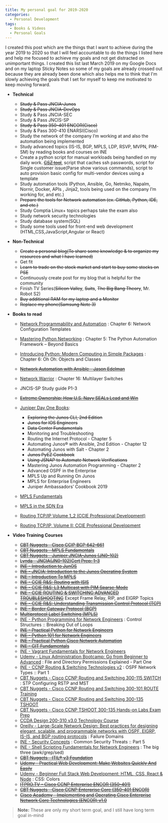 ```yaml
---
title: My personal goal for 2019-2020
categories:
  - Personal Development
tags:
  - Books & Videos
  - Personal Goals
---
```


I created this post which are the things that I want to achieve during the year 2019 to 2020 so that I will feel accountable to do the things I listed here and help me focused to achieve my goals and not get distracted on unimportant things.  I created this list last March 2019 on my Google Docs  and on my laptop Sticky Notes so some of my goals are already crossed out because they are already been done which also helps me to think that I'm slowly achieving the goals that I set for myself to keep me motivated to keep moving forward.

  * **Technical** 
      * ~~Study & Pass JNCIA-Junos~~
      * ~~Study & Pass JNCIA-DevOps~~ 
      * Study & Pass JNCIA-SEC     
      * Study & Pass JNCIS-SP
      * ~~Study & Pass 350-401 ENCOR(Cisco)~~
      * Study & Pass 300-410 ENARSI(Cisco)
      * Study the network of the company I’m working at and also the automation being implemented
      * Study advanced topics (IS-IS, BGP, MPLS, LDP, RSVP, MVPN, PIM-SM) by reading books and courses on INE
      * Create a python script  for manual workloads being handled on my daily work. ~~[CSZ tool](https://github.com/christianzabala/CSZ-Tool)~~, script that caches ssh passwords, script for Single customer issue(Parse show various commands), script to auto provision basic config for multi-vendor devices using a template 
      * Study automation tools (Python, Ansible, Go, Netmiko, Napalm, Nornir, Docker, APIs , Jinja2, tools being used on the company I’m working for, and etc.)
      * ~~Prepare the tools for Network automation (ex. GitHub, Python, IDE, and etc.)~~
      * Study Comptia Linux+ topics perhaps take the exam also
      * Study network security technologies
      * Study database system(SQL)
      * Study some tools used for front-end web development (HTML,CSS,JavaScript,Angular or React)
  * **Non-Technical**
      *  ~~Create a personal blog(To share some knowledge & to organize my resources and what I have learned)~~
      * Get fit
      *  ~~Learn to trade on the stock market and start to buy some stocks on PSE~~
      * Continuously create post for my blog that is helpful for the community
      * Finish TV Series(~~Silicon Valley~~, ~~Suits~~, ~~The Big Bang Theory~~, Mr. Robot S2)
      * ~~Buy additional RAM for my laptop and a Monitor~~
      * ~~Replace my phone(Samsung Note 3)~~
  * **Books to read**
      * [Network Programmability and Automation](https://www.amazon.com/Network-Programmability-Automation-Next-Generation-Engineer-ebook/dp/B079K6HWQX) : Chapter 6: Network Configuration Templates
      * [Mastering Python Networking](https://www.packtpub.com/networking-and-servers/mastering-python-networking) : Chapter 5: The Python Automation Framework – Beyond Basics
      * [Introducing Python: Modern Computing in Simple Packages](http://shop.oreilly.com/product/0636920028659.do) : Chapter 6: Oh Oh: Objects and Classes
      * ~~[Network Automation with Ansible - Jason Edelman](https://www.oreilly.com/library/view/network-automation-with/9781492042389/)~~
      * [Network Warrior](http://shop.oreilly.com/product/0636920010159.do) : Chapter 16: Multilayer Switches
      * JNCIS-SP Study guide P1-3
      * ~~[Extreme Ownership: How U.S. Navy SEALs Lead and Win](https://www.amazon.com/Extreme-Ownership-U-S-Navy-SEALs-ebook/dp/B00VE4Y0Z2)~~
      * [Juniper Day One Books](https://www.juniper.net/us/en/training/jnbooks/):
          * ~~Exploring the Junos CLI, 2nd Edition~~
          * ~~Junos for IOS Engineers~~
          * ~~Data Center Fundamentals~~
          * Monitoring and Troubleshooting
          * Routing the Internet Protocol - Chapter 5
          * Automating Junos® with Ansible, 2nd Edition - Chapter 12
          * Automating Junos with Salt - Chapter 2
          * ~~Junos PyEZ Cookbook~~
          * ~~Using JSNAP to Automate Network Verifications~~
          * Mastering Junos Automation Programming - Chapter 2
          * Advanced OSPF in the Enterprise
          * MPLS Up and Running On Junos
          * MPLS for Enterprise Engineers
          * Juniper Ambassadors’ Cookbook 2019
          
      * [MPLS Fundamentals](https://www.amazon.com/MPLS-Fundamentals-Luc-Ghein/dp/1587051974)
      * [MPLS in the SDN Era](http://shop.oreilly.com/product/0636920033905.do)
      * [Routing TCP/IP Volume 1_2 (CCIE Professional Development)](https://www.amazon.com/Routing-TCP-IP-Professional-Development-ebook/dp/B008K9ADRI)
      * [Routing TCP/IP, Volume II: CCIE Professional Development](https://www.amazon.com/Routing-TCP-CCIE-Professional-Development/dp/1578700892) 
      
  * **Video Training Courses**
      * ~~[CBT Nuggets - Cisco CCIP BGP 642-661](https://www.cbtnuggets.com/it-training/cisco-ccip-bgp-642-661)~~
      *  ~~[CBT Nuggets - MPLS Fundamentals](https://www.cbtnuggets.com/it-training/mpls-fundamentals)~~
      *  ~~[CBT Nuggets - Juniper JNCIA-Junos (JN0-102)](https://www.cbtnuggets.com/it-training/juniper-jncia-junos-jn0-102)~~
      *  ~~[Lynda - JNCIA(JN0-102)Cert Prep: 1-3](https://www.lynda.com/Shyamraj-Selvaraju/1725396057-1.html)~~
      *  ~~[INE - Introduction to JunOS](https://my.ine.com/course/introduction-to-junos/c471907f-4b1f-11e4-89a3-22000b4a8afe)~~   
      *  ~~[INE - JNCIA: Introduction to the Junos Operating System](https://my.ine.com/course/ine-jncia-intro-to-junos-os/92b72673-6aeb-4f65-9d32-a30a3301d362)~~
      *  ~~[INE - Introduction To MPLS](https://my.ine.com/course/rs-intro-to-mpls/43b76338-4e6a-40a6-acbc-76ef40be2557s)~~
      *  ~~[INE -  CCIE R&S: Routing with ISIS](https://my.ine.com/course/ccie-rs-routing-with-isis/d57a7f7c-7fc3-42bc-a28e-dc827fb0d7f3)~~
      *  ~~[INE - CCIE R&S: L3 Multicast with PIM Sparse-Mode](https://my.ine.com/course/ccie-rs-l3-multicast-pim/2867b1d9-83a4-460d-851f-80bebc95a256)~~    
      *  ~~[INE - CCIE ROUTING & SWITCHING ADVANCED TROUBLESHOOTING](https://my.ine.com/course/ccie-adv-troubleshooting/f3849e99-4bc3-4c22-ac6d-534590df9912)~~  Except Frame Relay, RIP, and EIGRP Topics  
      *  ~~[INE - CCIE R&S: Understanding Transmission Control Protocol (TCP)](https://my.ine.com/course/ccie-rs-understaning-tcp/cff2f246-49cf-413c-a4c7-d8b33f30b038)~~  
      *  ~~[INE - Border Gateway Protocol (BGP)](https://my.ine.com/course/ine-ccie-eiv1-bgp/9ab31b01-cfd4-48cf-8ccd-63fda604f5da)~~  
      *  ~~[Multiprotocol Label Switching (MPLS)](https://my.ine.com/course/ine-ccie-eiv1-mpls/50e2699d-e804-40b0-80a3-2181d2731098)~~  
      *  [INE - Python Programming for Network Engineers](https://my.ine.com/course/ine-python-programming/7477146c-397b-4510-b910-1108608879b5) : Control Structures :: Breaking Out of Loops
      *  ~~[INE - Practical Python for Network Engineers](https://my.ine.com/course/practical-python-for-network-engineers/038b82b1-7a08-44c8-99e7-2ce6c2033b1d)~~
      *  ~~[INE - Python 101 for Network Engineers](https://my.ine.com/course/ine-python-101-for-network-engineers/448da730-773e-49a0-a4a2-6eb675288b7e)~~
      *  ~~[INE - Practical Python Cisco Network Automation](https://my.ine.com/course/ine-practical-python-cisco-network-automation/3be5db2b-43fb-4510-9288-d9c6913a9037)~~
      *  ~~[INE - GIT Fundamentals](https://my.ine.com/course/ine-git-fundamentals/1f09eded-6c92-4a68-ac7e-043c48bd35c1)~~
      *  [INE - Vagrant Fundamentals for Network Engineers](https://my.ine.com/course/vagrant-fundamentals/432d0641-9a6d-11e4-8f7f-22000b4a8afe)
      *  [Udemy - Linux Administration Bootcamp: Go from Beginner to Advanced](https://www.udemy.com/course/linux-administration-bootcamp/) : File and Directory Permissions Explained - Part One      
      *  [INE - CCNP Routing & Switching Technologies v2](https://my.ine.com/course/ccnp-routing-switching-course-v2/71df49b5-4f80-4100-a878-bb289da661ea) :  OSPF Network Types :: Part 1    
       *  [CBT Nuggets - Cisco CCNP Routing and Switching 300-115 SWITCH](https://www.cbtnuggets.com/it-training/cisco-ccnp-routing-switching-300-115) : STP Configuring RSTP and MST
       *  [CBT Nuggets - Cisco CCNP Routing and Switching 300-101 ROUTE Training](https://www.cbtnuggets.com/it-training/cisco-ccnp-routing-switching-300-101)      
       *  [CBT Nuggets - Cisco CCNP Routing and Switching 300-135 TSHOOT](https://www.cbtnuggets.com/it-training/cisco-ccnp-routing-switching-300-135)            
       *  [CBT Nuggets - Cisco CCNP TSHOOT 300-135 Hands-on Labs Exam Prep](https://www.cbtnuggets.com/it-training/cisco-ccnp-tshoot-300-135-hands-on-labs-exam-prep) 
       * [CCDA Design 200-310 v3.0 Technology Course](https://my.ine.com/course/ine-ccda-200-310-tech-course/8230d74d-5bf4-4c88-afe5-0cf4536a4cf1)
       *  [Oreilly  - Large-Scale Network Design: Best practices for designing elegant, scalable, and programmable networks with OSPF, EIGRP, IS-IS, and BGP routing protocols](https://www.oreilly.com/library/view/large-scale-network-design/9780134686547/) : Failure Domains
       *  [INE - Security Concepts](https://my.ine.com/course/ine-ccna-sc-210-260-iins-security-concepts/b76a8686-4855-4af3-95d9-9946b5c72fef) : Common Security Threats :: Part 5    
      *  [INE - Shell Scripting Fundamentals for Network Engineers](https://my.ine.com/course/shell-scripting-fundamentals/fc599b3a-275d-4907-8ed6-8b8f270ba5a9) :  The big three (awk/grep/sed)           
      *  ~~[CBT Nuggets - ITIL® v3 Foundation](https://www.cbtnuggets.com/it-training/itilr-foundations)~~
      *  ~~[Udemy - Practical Web Development: Make Websites Quickly And Easily](https://www.udemy.com/course/make-beautiful-websites-in-a-few-hours/)~~
       *  [Udemy - Beginner Full Stack Web Development: HTML, CSS, React & Node](https://www.udemy.com/course/ultimate-web/) : CSS: Colors 
       *  ~~[ITPRO.TV - Cisco CCNP Enterprise ENCOR (350-401)](https://www.itpro.tv/courses/cisco/cisco-ccnp-enterprise-encor-350401/)~~
       *  ~~[CBT Nuggets - Cisco CCNP Enterprise Core (350-401 ENCOR)](https://www.cbtnuggets.com/certification-playlist/Cisco/ccnp-enterprise-core)~~
       *  ~~[Cisco Academy - Implementing and Operating Cisco Enterprise Network Core Technologies (ENCOR) v1.0](https://www.cisco.com/c/en/us/training-events/training-certifications/training/training-services/courses/implementing-and-operating-cisco-enterprise-network-core-technologies-encor.html)~~




      
> **Note:** These are only my short term goal, and I still have long term goal in-mind 
